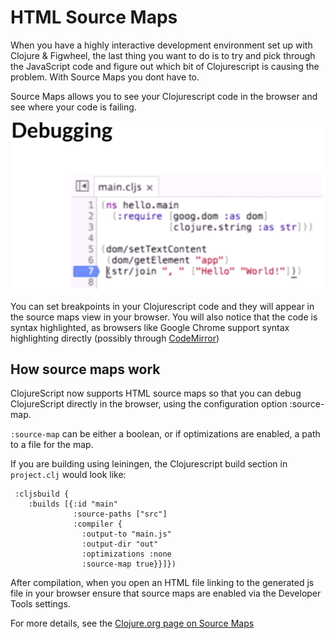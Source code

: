 # HTML Source Maps

When you have a highly interactive development environment set up with Clojure & Figwheel, the last thing you want to do is to try and pick through the JavaScript code and figure out which bit of Clojurescript is causing the problem.  With Source Maps you dont have to.

Source Maps allows you to see your Clojurescript code in the browser and see where your code is failing.

![Source Maps to help debugging your Clojurescript code](/images/clojurescript-source-maps-debugging.png)

You can set breakpoints in your Clojurescript code and they will appear in the source maps view in your browser.  You will also notice that the code is syntax highlighted, as browsers like Google Chrome support syntax highlighting directly (possibly through [CodeMirror](https://codemirror.net/))

## How source maps work

ClojureScript now supports HTML source maps so that you can debug ClojureScript directly in the browser, using the configuration option :source-map.

`:source-map` can be either a boolean, or if optimizations are enabled, a path to a file for the map.

If you are building using leiningen, the Clojurescript build section in `project.clj` would look like:

```
 :cljsbuild { 
    :builds [{:id "main"
              :source-paths ["src"]
              :compiler {
                :output-to "main.js"
                :output-dir "out"
                :optimizations :none
                :source-map true}}]})
```

After compilation, when you open an HTML file linking to the generated js file in your browser ensure that source maps are enabled via the Developer Tools settings.

For more details, see the [Clojure.org page on Source Maps](https://github.com/clojure/clojurescript/wiki/Source-maps)

